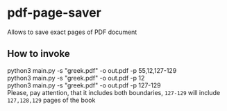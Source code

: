 # pdf-page-saver
Allows to save exact pages of PDF document

## How to invoke
python3 main.py -s "greek.pdf" -o out.pdf -p 55,12,127-129  
python3 main.py -s "greek.pdf" -o out.pdf -p 12  
python3 main.py -s "greek.pdf" -o out.pdf -p 127-129  
Please, pay attention, that it includes both boundaries, `127-129` will include `127,128,129` pages of the book  
